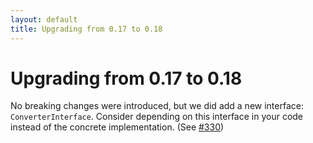 ```yaml
---
layout: default
title: Upgrading from 0.17 to 0.18
---
```


# Upgrading from 0.17 to 0.18

No breaking changes were introduced, but we did add a new interface: `ConverterInterface`. Consider depending on this interface in your code instead of the concrete implementation. (See [#330](https://github.com/thephpleague/commonmark/issues/330))